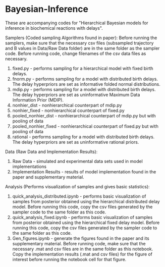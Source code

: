 # Bayesian-Inference
These are accompanying codes for "Hierarchical Bayesian models for inference in biochemical reactions with delays". 

Samplers (Coded sampling Algorithms found in paper):
Before running the samplers, make sure that the necessary csv files (subsampled trajectory and B values in Data/Raw Data folder) are in the same folder as the sampler code. Before running code, change filenames of the csv data files as necessary.  
 1. fixed.py - performs sampling for a hierarchical model with fixed birth delays.
 2. fnorm.py - performs sampling for a model with distributed birth delays. The delay hyperpriors are set as informative folded normal distributions.
 3. mdip.py - performs sampling for a model with distributed birth delays. The delay hyperpriors are set as uninformative Maximum Data Information Prior (MDIP).
 4. nonhier_dist - nonhierarchical counterpart of mdip.py
 5. nonhier_fixed - nonhierarchical counterpart of fixed.py
 6. pooled_nonhier_dist - nonhierarchical counterpart of mdip.py but with pooling of data
 7. pooled_nonhier_fixed - nonhierarchical counterpart of fixed.py but with pooling of data
 8. rational - performs sampling for a model with distributed birth delays. The delay hyperpriors are set as uninformative rational priors.

Data (Raw Data and Implementation Results):
 1. Raw Data - simulated and experimental data sets used in model implementations
 2. Implementation Results - results of model implementation found in the paper and supplementary material. 

Analysis (Performs visualization of samples and gives basic statistics):
 1. quick_analysis_distributed.ipynb - performs basic visualization of samples from posterior obtained using the hierarchical distributed delay model. Before running this code,       copy the csv files generated by the sampler code to the same folder as this code.
 2. quick_analysis_fixed.ipynb - performs basic visualization of samples from posterior obtained using the hierarchical fixed delay model. Before running this code, copy the csv       files generated by the sampler code to the same folder as this code.  
 3. Gen_figures.ipynb - generate the figures found in the paper and its supplementary material. Before running code, make sure that the necessary .mat and csv files are in the         same folder as this notebook. Copy the implementation results (.mat and csv files) for the figure of interest before running the notebook cell for that figure. 
 
